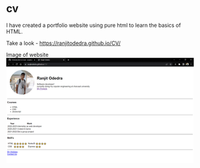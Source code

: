 # cv

I have created a portfolio website using pure html to learn the basics of HTML.

Take a look - https://ranjitodedra.github.io/CV/

Image of website
![alt text](https://github.com/ranjitodedra/CV/blob/main/src/img/Homepage.png)

